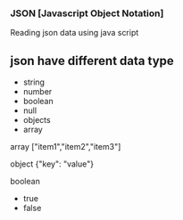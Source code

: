 ### JSON [Javascript Object Notation]
Reading json data using java script

## json have different data type 
- string 
- number 
- boolean 
- null 
- objects 
- array 


array 
	["item1","item2","item3"]

object 
	{"key": "value"}

boolean 
- true 
- false 




